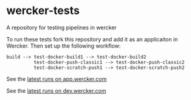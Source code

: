 # wercker-tests
A  repository for testing pipelines in wercker
 
To run these tests fork this repository and add it as an applicaiton in Wercker. Then set up the following workflow:

```
build --> test-docker-build1 --> test-docker-build2
          test-docker-push-classic1 --> test-docker-push-classic2
          test-docker-scratch-push1 --> test-docker-scratch-push2
```

See the [latest runs on app.wercker.com](https://app.wercker.com/nigeldeakin/wercker-tests/runs)

See the [latest runs on dev.wercker.com](https://dev.wercker.com/nigeldeakin/wercker-tests/runs)

